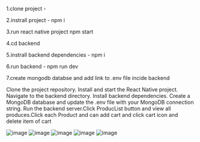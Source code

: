 <p>1.clone project - </p>
<p>2.instrall project - npm i</p>
<p>3.run react native project npm start</p>
<p>4.cd backend</p>
<p>5.instrall backend dependencies - npm i</p>
<p>6.run backend - npm run dev</p>
<p>7.create mongodb databse and add link to .env file incide backend</p>

<p>
Clone the project repository.
Install and start the React Native project.
Navigate to the backend directory.
Install backend dependencies.
Create a MongoDB database and update the .env file with your MongoDB connection string.
Run the backend server.Click ProducList button and view all produces.Click each Product and  can add cart and click cart icon and delete item of cart</p>

![image](https://github.com/user-attachments/assets/5d80cc8d-510e-41a6-ab94-5753ad90e3ae)
![image](https://github.com/user-attachments/assets/1c0681a0-e0e3-4db7-824b-2186b8b0503e)
![image](https://github.com/user-attachments/assets/2eecd162-a5d1-45c4-bb2c-8c9e35f346c1)
![image](https://github.com/user-attachments/assets/b50fbf97-b5e8-454a-8626-3625ed3e0c82)
![image](https://github.com/user-attachments/assets/0fb3bf94-008a-4f6c-94c4-a94f7dfb8d08)



